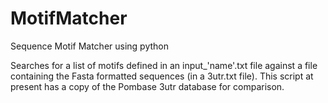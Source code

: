# MotifMatcher
 Sequence Motif Matcher using python

Searches for a list of motifs defined in an input_'name'.txt file against a file containing the Fasta formatted sequences (in a 3utr.txt file). This script at present has a copy of the Pombase 3utr database for comparison.